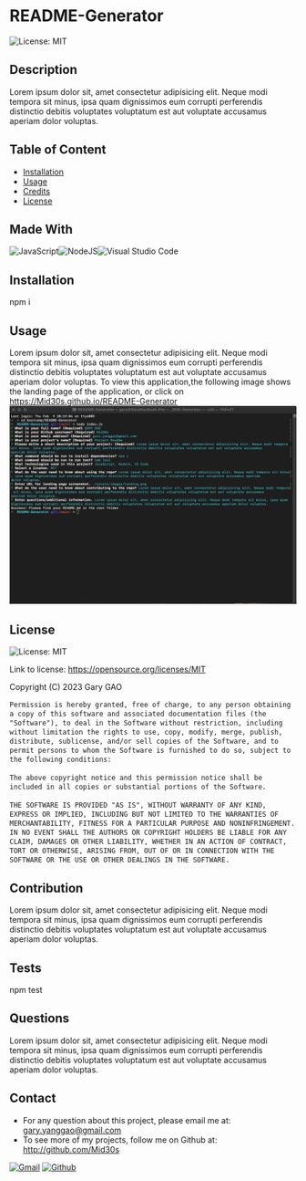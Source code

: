 # README-Generator
  ![License: MIT](https://img.shields.io/badge/License-MIT-yellow.svg)
  
  ## Description
  Lorem ipsum dolor sit, amet consectetur adipisicing elit. Neque modi tempora sit minus, ipsa quam dignissimos eum corrupti perferendis distinctio debitis voluptates voluptatum est aut voluptate accusamus aperiam dolor voluptas.

  ## Table of Content
  * [Installation](#installation)
  * [Usage](#usage)
  * [Credits](#credits)
  * [License](#license)
  
  ## Made With
  ![JavaScript](https://img.shields.io/badge/javascript-%23323330.svg?style=for-the-badge&logo=javascript&logoColor=%23F7DF1E)![NodeJS](https://img.shields.io/badge/node.js-6DA55F?style=for-the-badge&logo=node.js&logoColor=white)![Visual Studio Code](https://img.shields.io/badge/Visual%20Studio%20Code-0078d7.svg?style=for-the-badge&logo=visual-studio-code&logoColor=white)
  
  ## Installation
  npm i

  ## Usage
  Lorem ipsum dolor sit, amet consectetur adipisicing elit. Neque modi tempora sit minus, ipsa quam dignissimos eum corrupti perferendis distinctio debitis voluptates voluptatum est aut voluptate accusamus aperiam dolor voluptas.
  To view this application,the following image shows the landing page of the application, or click on https://Mid30s.github.io/README-Generator
  ![README-Generator](./assets/images/landing.png)

  ## License
  ![License: MIT](https://img.shields.io/badge/License-MIT-yellow.svg)

  Link to license: https://opensource.org/licenses/MIT 

  Copyright (C) 2023 Gary GAO
  
    Permission is hereby granted, free of charge, to any person obtaining a copy of this software and associated documentation files (the "Software"), to deal in the Software without restriction, including without limitation the rights to use, copy, modify, merge, publish, distribute, sublicense, and/or sell copies of the Software, and to permit persons to whom the Software is furnished to do so, subject to the following conditions:

    The above copyright notice and this permission notice shall be included in all copies or substantial portions of the Software.

    THE SOFTWARE IS PROVIDED "AS IS", WITHOUT WARRANTY OF ANY KIND, EXPRESS OR IMPLIED, INCLUDING BUT NOT LIMITED TO THE WARRANTIES OF MERCHANTABILITY, FITNESS FOR A PARTICULAR PURPOSE AND NONINFRINGEMENT. IN NO EVENT SHALL THE AUTHORS OR COPYRIGHT HOLDERS BE LIABLE FOR ANY CLAIM, DAMAGES OR OTHER LIABILITY, WHETHER IN AN ACTION OF CONTRACT, TORT OR OTHERWISE, ARISING FROM, OUT OF OR IN CONNECTION WITH THE SOFTWARE OR THE USE OR OTHER DEALINGS IN THE SOFTWARE.
    
  
  ## Contribution
  Lorem ipsum dolor sit, amet consectetur adipisicing elit. Neque modi tempora sit minus, ipsa quam dignissimos eum corrupti perferendis distinctio debitis voluptates voluptatum est aut voluptate accusamus aperiam dolor voluptas.
  
  ## Tests
  npm test

  ## Questions
  Lorem ipsum dolor sit, amet consectetur adipisicing elit. Neque modi tempora sit minus, ipsa quam dignissimos eum corrupti perferendis distinctio debitis voluptates voluptatum est aut voluptate accusamus aperiam dolor voluptas.
  

  ## Contact
  * For any question about this project, please email me at: gary.yanggao@gmail.com
  * To see more of my projects, follow me on Github at: http://github.com/Mid30s
  
  [![Gmail](https://img.shields.io/badge/Gmail-D14836?style=for-the-badge&logo=gmail&logoColor=white)](mailto:gary.yanggao@gmail.com)
  [![Github](https://img.shields.io/badge/GitHub-100000?style=for-the-badge&logo=github&logoColor=white)](https://github.com/Mid30s) 

  